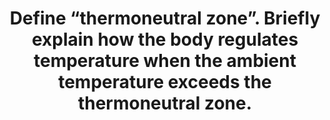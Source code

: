 ---
title: "Define “thermoneutral zone”. Briefly explain how the body regulates temperature when the ambient temperature exceeds the thermoneutral zone."
entityType: SAQ
exam: PEX
college: ANZCA
year: 2008
sitting: A
question: 10
passRate: 50
EC_expectedDomains:
- "An explanation of how temperature is regulated when the ambient temperature exceeds the thermoneutral zone should include the following: • PATHWAYS Sensors, afferent pathways and integration were generally well described but many candidates failed to mention that cutaneous vasodilatation was mediated by inhibition of sympathetic adrenergic tone and sweating was mediated by sympathetic cholinergic activation. • BEH AVIO U RAL RESPONSES • CUTANEOUS VASODILATATION Main points expected w ere, transfer of heat from core to skin, the role of arterio-venous shunts and deep venous plexuses and increases in skin blood flow up to 30 fold. • SWEATING Main points expected were that evaporation of water, does not require a temperature gradient, is very efficient at heat transfer due to the high latent heat of evaporation and is the only means available to transfer heat when ambient temperature exceeds skin temperature."
EC_extraCredit:
- "Better answers demonstrated the linear increase in metabolic rate above and below the thermoneutral zone in graph form."
- "Better answers explained how heat transfer from the skin by conduction, radiation and convection required a temperature gradient."
EC_errorsCommon:
- "Most candidates were able to define 'thermoneutral zone' and many were able to give normal values for adults and neonates."
---